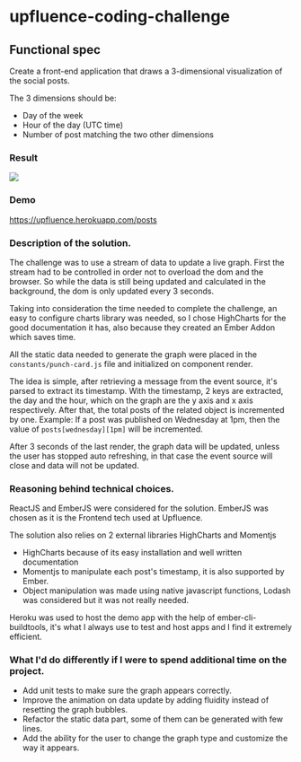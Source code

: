 # upfluence-coding-challenge

## Functional spec
Create a front-end application that draws a 3-dimensional visualization of the social posts.

The 3 dimensions should be:

* Day of the week 
* Hour of the day (UTC time)
* Number of post matching the two other dimensions

### Result
![](https://i.imgur.com/rXhPAnH.png)

### Demo
https://upfluence.herokuapp.com/posts

### Description of the solution.
The challenge was to use a stream of data to update a live graph.
First the stream had to be controlled in order not to overload the dom and the browser.
So while the data is still being updated and calculated in the background, the dom is only updated every 3 seconds.

Taking into consideration the time needed to complete the challenge, an easy to configure charts library was needed, so I chose HighCharts for the good documentation it has, also because they created an Ember Addon which saves time.

All the static data needed to generate the graph were placed in the `constants/punch-card.js` file and initialized on component render.

The idea is simple, after retrieving a message from the event source, it's parsed to extract its timestamp.
With the timestamp, 2 keys are extracted, the day and the hour, which on the graph are the y axis and x axis respectively.
After that, the total posts of the related object is incremented by one.
Example: If a post was published on Wednesday at 1pm, then the value of `posts[wednesday][1pm]` will be incremented.

After 3 seconds of the last render, the graph data will be updated, unless the user has stopped auto refreshing, in that case the event source will close and data will not be updated.

### Reasoning behind technical choices.
ReactJS and EmberJS were considered for the solution.
EmberJS was chosen as it is the Frontend tech used at Upfluence.

The solution also relies on 2 external libraries
HighCharts and Momentjs
* HighCharts because of its easy installation and well written documentation
* Momentjs to manipulate each post's timestamp, it is also supported by Ember.
* Object manipulation was made using native javascript functions, Lodash was considered but it was not really needed.

Heroku was used to host the demo app with the help of ember-cli-buildtools, it's what I always use to test and host apps and I find it extremely efficient. 

### What I'd do differently if I were to spend additional time on the project.

* Add unit tests to make sure the graph appears correctly.
* Improve the animation on data update by adding fluidity instead of resetting the graph bubbles.
* Refactor the static data part, some of them can be generated with few lines.
* Add the ability for the user to change the graph type and customize the way it appears.

